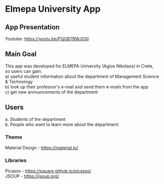 # Elmepa University App

## App Presentation
Youtube: https://youtu.be/FQGB7BWJGSI

## Main Goal

This app was developed for ELMEPA University (Agios Nikolaos) in Crete, so users can gain:<br/>
a) useful student information about the department of Management Science & Technology <br/>
b) look up their professor's e-mail and send them e-mails from the app <br/>
c) get new announcements of the department

## Users

a. Students of the department <br/>
b. People who want to learn more about the department.

### Theme 

Material Design - https://material.io/

### Libraries

Picasso - https://square.github.io/picasso/ <br/>
JSOUP - https://jsoup.org/
